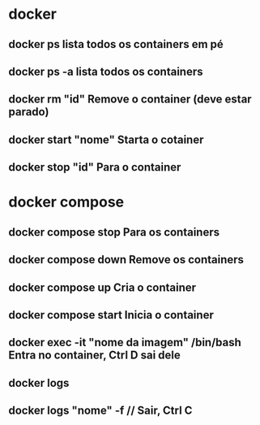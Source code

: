 # docker

## docker ps lista todos os containers em pé
## docker ps -a lista todos os containers 

## docker rm "id"  Remove o container (deve estar parado)
## docker start "nome" Starta o cotainer
## docker stop "id" Para o container


# docker compose
## docker compose stop Para os containers
## docker compose down Remove os containers
## docker compose up Cria o container
## docker compose start Inicia o container

## docker exec -it "nome da imagem" /bin/bash Entra no container, Ctrl D sai dele
## docker logs
## docker logs "nome" -f // Sair, Ctrl C